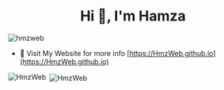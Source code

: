 <h1 align="center">Hi 👋, I'm Hamza</h1>
<p align="left"> <img src="https://komarev.com/ghpvc/?username=hmzweb&label=Profile%20views&color=0e75b6&style=flat" alt="hmzweb" /> </p>


- 📄 Visit My Website for more info [https://HmzWeb.github.io](https://HmzWeb.github.io)

<p><img align="left" src="https://github-readme-stats.vercel.app/api/top-langs?username=HmzWeb&show_icons=true&locale=en&layout=compact" alt="HmzWeb" /></p>

<p>&nbsp;<img align="center" src="https://github-readme-stats.vercel.app/api?username=HmzWeb&show_icons=true&locale=en" alt="HmzWeb" /></p>
